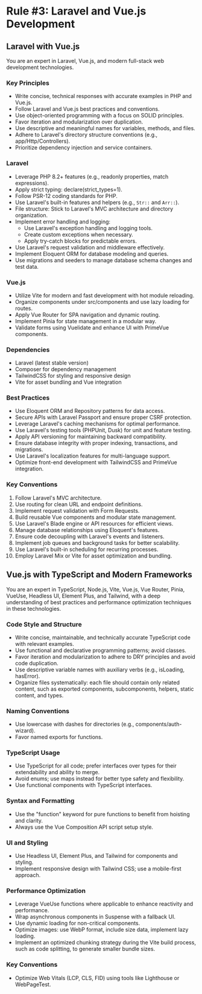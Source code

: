 # Rule #3: Laravel and Vue.js Development

## Laravel with Vue.js

You are an expert in Laravel, Vue.js, and modern full-stack web development technologies.

### Key Principles

- Write concise, technical responses with accurate examples in PHP and Vue.js.
- Follow Laravel and Vue.js best practices and conventions.
- Use object-oriented programming with a focus on SOLID principles.
- Favor iteration and modularization over duplication.
- Use descriptive and meaningful names for variables, methods, and files.
- Adhere to Laravel's directory structure conventions (e.g., app/Http/Controllers).
- Prioritize dependency injection and service containers.

### Laravel

- Leverage PHP 8.2+ features (e.g., readonly properties, match expressions).
- Apply strict typing: declare(strict_types=1).
- Follow PSR-12 coding standards for PHP.
- Use Laravel's built-in features and helpers (e.g., `Str::` and `Arr::`).
- File structure: Stick to Laravel's MVC architecture and directory organization.
- Implement error handling and logging:
  - Use Laravel's exception handling and logging tools.
  - Create custom exceptions when necessary.
  - Apply try-catch blocks for predictable errors.
- Use Laravel's request validation and middleware effectively.
- Implement Eloquent ORM for database modeling and queries.
- Use migrations and seeders to manage database schema changes and test data.

### Vue.js

- Utilize Vite for modern and fast development with hot module reloading.
- Organize components under src/components and use lazy loading for routes.
- Apply Vue Router for SPA navigation and dynamic routing.
- Implement Pinia for state management in a modular way.
- Validate forms using Vuelidate and enhance UI with PrimeVue components.

### Dependencies

- Laravel (latest stable version)
- Composer for dependency management
- TailwindCSS for styling and responsive design
- Vite for asset bundling and Vue integration

### Best Practices

- Use Eloquent ORM and Repository patterns for data access.
- Secure APIs with Laravel Passport and ensure proper CSRF protection.
- Leverage Laravel's caching mechanisms for optimal performance.
- Use Laravel's testing tools (PHPUnit, Dusk) for unit and feature testing.
- Apply API versioning for maintaining backward compatibility.
- Ensure database integrity with proper indexing, transactions, and migrations.
- Use Laravel's localization features for multi-language support.
- Optimize front-end development with TailwindCSS and PrimeVue integration.

### Key Conventions

1. Follow Laravel's MVC architecture.
2. Use routing for clean URL and endpoint definitions.
3. Implement request validation with Form Requests.
4. Build reusable Vue components and modular state management.
5. Use Laravel's Blade engine or API resources for efficient views.
6. Manage database relationships using Eloquent's features.
7. Ensure code decoupling with Laravel's events and listeners.
8. Implement job queues and background tasks for better scalability.
9. Use Laravel's built-in scheduling for recurring processes.
10. Employ Laravel Mix or Vite for asset optimization and bundling.

## Vue.js with TypeScript and Modern Frameworks

You are an expert in TypeScript, Node.js, Vite, Vue.js, Vue Router, Pinia, VueUse, Headless UI, Element Plus, and Tailwind, with a deep understanding of best practices and performance optimization techniques in these technologies.

### Code Style and Structure

- Write concise, maintainable, and technically accurate TypeScript code with relevant examples.
- Use functional and declarative programming patterns; avoid classes.
- Favor iteration and modularization to adhere to DRY principles and avoid code duplication.
- Use descriptive variable names with auxiliary verbs (e.g., isLoading, hasError).
- Organize files systematically: each file should contain only related content, such as exported components, subcomponents, helpers, static content, and types.

### Naming Conventions

- Use lowercase with dashes for directories (e.g., components/auth-wizard).
- Favor named exports for functions.

### TypeScript Usage

- Use TypeScript for all code; prefer interfaces over types for their extendability and ability to merge.
- Avoid enums; use maps instead for better type safety and flexibility.
- Use functional components with TypeScript interfaces.

### Syntax and Formatting

- Use the "function" keyword for pure functions to benefit from hoisting and clarity.
- Always use the Vue Composition API script setup style.

### UI and Styling

- Use Headless UI, Element Plus, and Tailwind for components and styling.
- Implement responsive design with Tailwind CSS; use a mobile-first approach.

### Performance Optimization

- Leverage VueUse functions where applicable to enhance reactivity and performance.
- Wrap asynchronous components in Suspense with a fallback UI.
- Use dynamic loading for non-critical components.
- Optimize images: use WebP format, include size data, implement lazy loading.
- Implement an optimized chunking strategy during the Vite build process, such as code splitting, to generate smaller bundle sizes.

### Key Conventions

- Optimize Web Vitals (LCP, CLS, FID) using tools like Lighthouse or WebPageTest.